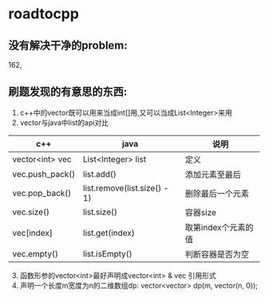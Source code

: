 # roadtocpp
## 没有解决干净的problem:
162,


## 刷题发现的有意思的东西:
1. c++中的vector既可以用来当成int[]用,又可以当成List&lt;Integer>来用
2. vector与java中list的api对比

| c++ | java | 说明 |
|----|----| ---- |
|vector&lt;int> vec| List&lt;Integer> list |定义
|vec.push_pack()| list.add()| 添加元素至最后
|vec.pop_back()|list.remove(list.size() - 1) |删除最后一个元素
|vec.size() | list.size() | 容器size |
|vec[index]| list.get(index) | 取第index个元素的值
|vec.empty()|list.isEmpty() | 判断容器是否为空 |

3. 函数形参的vector&lt;int>最好声明成vector&lt;int> & vec 引用形式
4. 声明一个长度m宽度为n的二维数组dp: vector<vector<int>> dp(m, vector<int>(n, 0));
